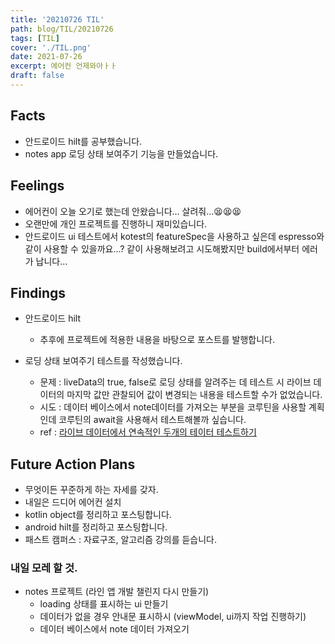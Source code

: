 ```yaml
---
title: '20210726 TIL'
path: blog/TIL/20210726
tags: [TIL]
cover: './TIL.png'
date: 2021-07-26
excerpt: 에어컨 언제와아ㅏㅏ
draft: false
---
```


## Facts

- 안드로이드 hilt를 공부했습니다.
- notes app 로딩 상태 보여주기 기능을 만들었습니다.

## Feelings

- 에어컨이 오늘 오기로 했는데 안왔습니다... 살려줘...😫😫😫
- 오랜만에 개인 프로젝트를 진행하니 재미있습니다.
- 안드로이드 ui 테스트에서 kotest의 featureSpec을 사용하고 싶은데 espresso와 같이 사용할 수 있을까요...? 같이 사용해보려고 시도해봤지만 build에서부터 에러가 납니다...

## Findings

- 안드로이드 hilt

  - 추후에 프로젝트에 적용한 내용을 바탕으로 포스트를 발행합니다.

- 로딩 상태 보여주기 테스트를 작성했습니다.
  - 문제 : liveData의 true, false로 로딩 상태를 알려주는 데 테스트 시 라이브 데이터의 마지막 값만 관찰되어 값이 변경되는 내용을 테스트할 수가 없었습니다.
  - 시도 : 데이터 베이스에서 note데이터를 가져오는 부분을 코루틴을 사용할 계획인데 코루틴의 await을 사용해서 테스트해볼까 싶습니다.
  - ref : [라이브 데이터에서 연속적인 두개의 테이터 테스트하기](https://medium.com/androiddevelopers/testing-two-consecutive-livedata-emissions-in-coroutines-5680b693cbf8)

## Future Action Plans

- 무엇이든 꾸준하게 하는 자세를 갖자.
- 내일은 드디어 에어컨 설치
- kotlin object를 정리하고 포스팅합니다.
- android hilt를 정리하고 포스팅합니다.
- 패스트 캠퍼스 : 자료구조, 알고리즘 강의를 듣습니다.

### 내일 모레 할 것.

- notes 프로젝트 (라인 앱 개발 챌린지 다시 만들기)
  - loading 상태를 표시하는 ui 만들기
  - 데이터가 없을 경우 안내문 표시하시 (viewModel, ui까지 작업 진행하기)
  - 데이터 베이스에서 note 데이터 가져오기
